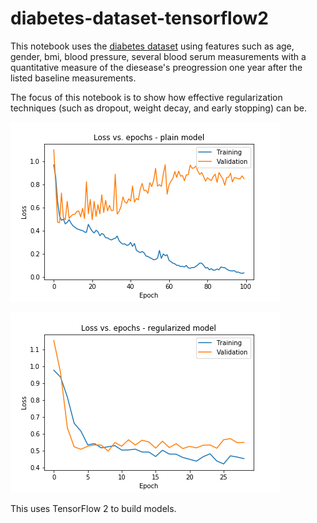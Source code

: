 # diabetes-dataset-tensorflow2

This notebook uses the [diabetes dataset](https://scikit-learn.org/stable/modules/generated/sklearn.datasets.load_diabetes.html) using features such as age, gender, bmi, blood pressure, several blood serum measurements with a quantitative measure of the diesease's preogression one year after the listed baseline measurements.

The focus of this notebook is to show how effective regularization techniques (such as dropout, weight decay, and early stopping) can be. 

![Alt text](images/plain_model1.png)

![Alt text](images/reg_model1.png)


This uses TensorFlow 2 to build models.
